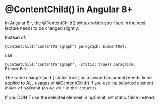 # @ContentChild() in Angular 8+

In Angular 8+, the @ContentChild() syntax which you'll see in the next lecture needs to be changed slightly:

Instead of:

    @ContentChild('contentParagraph') paragraph: ElementRef;

use

    @ContentChild('contentParagraph', {static: true}) paragraph: ElementRef;

The same change (add { static: true } as a second argument) needs to be applied to ALL usages of @ContentChild() if you use the selected element inside of ngOnInit (as we do it in the lectures).

If you DON'T use the selected element in ngOnInit, set static: false instead.